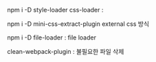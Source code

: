 npm i -D style-loader css-loader 
: 


npm i -D mini-css-extract-plugin
external css 방식


npm i -D file-loader 
: file loader 

clean-webpack-plugin
: 불필요한 파일 삭제 